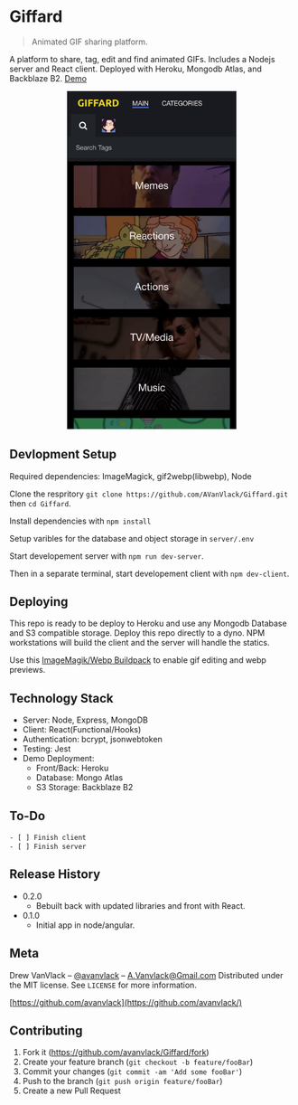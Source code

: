 # Giffard

> Animated GIF sharing platform.

A platform to share, tag, edit and find animated GIFs. Includes a Nodejs server and React client. Deployed with Heroku, Mongodb Atlas, and Backblaze B2. [Demo](https://giffard.herokuapp.com)

<p align="center">
  <img width="300" src="screenshot.gif">
</p>

## Devlopment Setup

Required dependencies: ImageMagick, gif2webp(libwebp), Node

Clone the respritory `git clone https://github.com/AVanVlack/Giffard.git` then `cd Giffard`.

Install dependencies with `npm install`

Setup varibles for the database and object storage in `server/.env`

Start developement server with `npm run dev-server`.

Then in a separate terminal, start developement client with `npm dev-client`.

## Deploying

This repo is ready to be deploy to Heroku and use any Mongodb Database and S3 compatible storage. Deploy this repo directly to a dyno. NPM workstations will build the client and the server will handle the statics.

Use this [ImageMagik/Webp Buildpack](https://elements.heroku.com/buildpacks/maximusdominus/heroku-buildpack-imagemagick-webp) to enable gif editing and webp previews.

## Technology Stack

- Server: Node, Express, MongoDB
- Client: React(Functional/Hooks)
- Authentication: bcrypt, jsonwebtoken
- Testing: Jest
- Demo Deployment:
  - Front/Back: Heroku
  - Database: Mongo Atlas
  - S3 Storage: Backblaze B2

## To-Do

```
- [ ] Finish client
- [ ] Finish server
```

## Release History

- 0.2.0
  - Bebuilt back with updated libraries and front with React.
- 0.1.0
  - Initial app in node/angular.

## Meta

Drew VanVlack – [@avanvlack](https://twitter.com/avanvlack) – A.Vanvlack@Gmail.com
Distributed under the MIT license. See `LICENSE` for more information.

[https://github.com/avanvlack](https://github.com/avanvlack/)

## Contributing

1. Fork it (<https://github.com/avanvlack/Giffard/fork>)
2. Create your feature branch (`git checkout -b feature/fooBar`)
3. Commit your changes (`git commit -am 'Add some fooBar'`)
4. Push to the branch (`git push origin feature/fooBar`)
5. Create a new Pull Request
